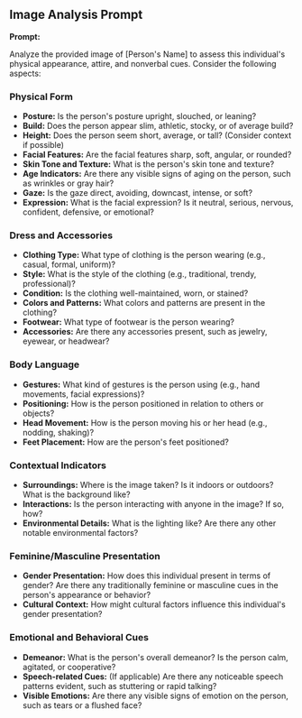 ## Image Analysis Prompt

**Prompt:**

Analyze the provided image of [Person's Name] to assess this individual's physical appearance, attire, and nonverbal cues. Consider the following aspects:

### Physical Form

- **Posture:** Is the person's posture upright, slouched, or leaning?
- **Build:** Does the person appear slim, athletic, stocky, or of average build?
- **Height:** Does the person seem short, average, or tall? (Consider context if possible)
- **Facial Features:** Are the facial features sharp, soft, angular, or rounded?
- **Skin Tone and Texture:** What is the person's skin tone and texture?
- **Age Indicators:** Are there any visible signs of aging on the person, such as wrinkles or gray hair?
- **Gaze:** Is the gaze direct, avoiding, downcast, intense, or soft?
- **Expression:** What is the facial expression? Is it neutral, serious, nervous, confident, defensive, or emotional?

### Dress and Accessories

- **Clothing Type:** What type of clothing is the person wearing (e.g., casual, formal, uniform)?
- **Style:** What is the style of the clothing (e.g., traditional, trendy, professional)?
- **Condition:** Is the clothing well-maintained, worn, or stained?
- **Colors and Patterns:** What colors and patterns are present in the clothing?
- **Footwear:** What type of footwear is the person wearing?
- **Accessories:** Are there any accessories present, such as jewelry, eyewear, or headwear?

### Body Language

- **Gestures:** What kind of gestures is the person using (e.g., hand movements, facial expressions)?
- **Positioning:** How is the person positioned in relation to others or objects?
- **Head Movement:** How is the person moving his or her head (e.g., nodding, shaking)?
- **Feet Placement:** How are the person's feet positioned?

### Contextual Indicators

- **Surroundings:** Where is the image taken? Is it indoors or outdoors? What is the background like?
- **Interactions:** Is the person interacting with anyone in the image? If so, how?
- **Environmental Details:** What is the lighting like? Are there any other notable environmental factors?

### Feminine/Masculine Presentation

- **Gender Presentation:** How does this individual present in terms of gender? Are there any traditionally feminine or masculine cues in the person's appearance or behavior?
- **Cultural Context:** How might cultural factors influence this individual's gender presentation?

### Emotional and Behavioral Cues

- **Demeanor:** What is the person's overall demeanor? Is the person calm, agitated, or cooperative?
- **Speech-related Cues:** (If applicable) Are there any noticeable speech patterns evident, such as stuttering or rapid talking?
- **Visible Emotions:** Are there any visible signs of emotion on the person, such as tears or a flushed face?
